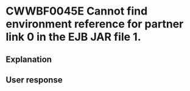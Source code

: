 # CWWBF0045E Cannot find environment reference for partner link 0 in the EJB JAR file 1.

## Explanation

## User response